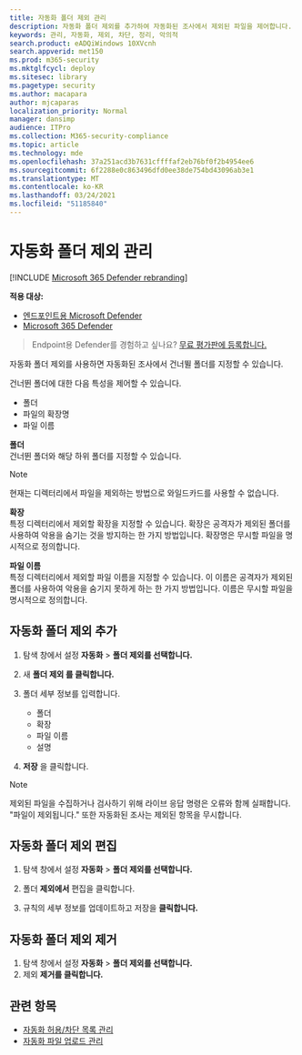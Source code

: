 ```yaml
---
title: 자동화 폴더 제외 관리
description: 자동화 폴더 제외를 추가하여 자동화된 조사에서 제외된 파일을 제어합니다.
keywords: 관리, 자동화, 제외, 차단, 정리, 악의적
search.product: eADQiWindows 10XVcnh
search.appverid: met150
ms.prod: m365-security
ms.mktglfcycl: deploy
ms.sitesec: library
ms.pagetype: security
ms.author: macapara
author: mjcaparas
localization_priority: Normal
manager: dansimp
audience: ITPro
ms.collection: M365-security-compliance
ms.topic: article
ms.technology: mde
ms.openlocfilehash: 37a251acd3b7631cffffaf2eb76bf0f2b4954ee6
ms.sourcegitcommit: 6f2288e0c863496dfd0ee38de754bd43096ab3e1
ms.translationtype: MT
ms.contentlocale: ko-KR
ms.lasthandoff: 03/24/2021
ms.locfileid: "51185840"
---
```

# <a name="manage-automation-folder-exclusions"></a>자동화 폴더 제외 관리 

[!INCLUDE [Microsoft 365 Defender rebranding](../../includes/microsoft-defender.md)]


**적용 대상:**
- [엔드포인트용 Microsoft Defender](https://go.microsoft.com/fwlink/p/?linkid=2154037)
- [Microsoft 365 Defender](https://go.microsoft.com/fwlink/?linkid=2118804)

>Endpoint용 Defender를 경험하고 싶나요? [무료 평가판에 등록합니다.](https://www.microsoft.com/microsoft-365/windows/microsoft-defender-atp?ocid=docs-wdatp-automationexclusionfolder-abovefoldlink)

자동화 폴더 제외를 사용하면 자동화된 조사에서 건너뛸 폴더를 지정할 수 있습니다. 

건너뛴 폴더에 대한 다음 특성을 제어할 수 있습니다.
- 폴더 
- 파일의 확장명
- 파일 이름


**폴더**<br>
건너뛴 폴더와 해당 하위 폴더를 지정할 수 있습니다. 


>[!NOTE]
>현재는 디렉터리에서 파일을 제외하는 방법으로 와일드카드를 사용할 수 없습니다. 


**확장**<br>
특정 디렉터리에서 제외할 확장을 지정할 수 있습니다. 확장은 공격자가 제외된 폴더를 사용하여 악용을 숨기는 것을 방지하는 한 가지 방법입니다. 확장명은 무시할 파일을 명시적으로 정의합니다. 

**파일 이름**<br>
특정 디렉터리에서 제외할 파일 이름을 지정할 수 있습니다. 이 이름은 공격자가 제외된 폴더를 사용하여 악용을 숨기지 못하게 하는 한 가지 방법입니다. 이름은 무시할 파일을 명시적으로 정의합니다. 



## <a name="add-an-automation-folder-exclusion"></a>자동화 폴더 제외 추가
1. 탐색 창에서 설정 **자동화**  >  **폴더 제외를 선택합니다.**  

2. 새 **폴더 제외 를 클릭합니다.**  

3. 폴더 세부 정보를 입력합니다.

    - 폴더
    - 확장
    - 파일 이름
    - 설명
    

4. **저장** 을 클릭합니다.

>[!NOTE]
> 제외된 파일을 수집하거나 검사하기 위해 라이브 응답 명령은 오류와 함께 실패합니다. "파일이 제외됩니다." 또한 자동화된 조사는 제외된 항목을 무시합니다.

## <a name="edit-an-automation-folder-exclusion"></a>자동화 폴더 제외 편집 
1. 탐색 창에서 설정 **자동화**  >  **폴더 제외를 선택합니다.** 

2. 폴더 **제외에서** 편집을 클릭합니다.  

3. 규칙의 세부 정보를 업데이트하고 저장을 **클릭합니다.**

## <a name="remove-an-automation-folder-exclusion"></a>자동화 폴더 제외 제거 
1. 탐색 창에서 설정 **자동화**  >  **폴더 제외를 선택합니다.**  
2. 제외 **제거를 클릭합니다.** 


## <a name="related-topics"></a>관련 항목
- [자동화 허용/차단 목록 관리](manage-indicators.md)
- [자동화 파일 업로드 관리](manage-automation-file-uploads.md)
